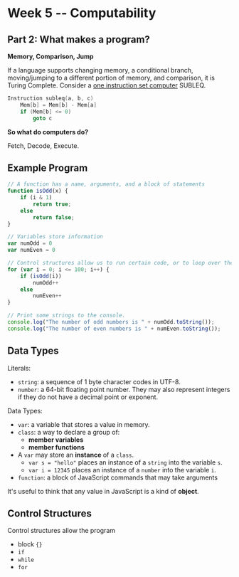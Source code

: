 # Week 5 -- Computability

## Part 2: What makes a program?

**Memory, Comparison, Jump**

If a language supports changing memory, a conditional branch, moving/jumping to a different portion of memory, and comparison, it is Turing Complete. Consider a [one instruction set computer](https://en.wikipedia.org/wiki/One-instruction_set_computer) SUBLEQ.

```c++
Instruction subleq(a, b, c)
    Mem[b] = Mem[b] - Mem[a]
    if (Mem[b] <= 0)
        goto c
```

**So what do computers do?**

Fetch, Decode, Execute.

## Example Program

```javascript
// A function has a name, arguments, and a block of statements
function isOdd(x) {
    if (i & 1)
        return true;
    else
        return false;
}

// Variables store information
var numOdd = 0
var numEven = 0

// Control structures allow us to run certain code, or to loop over them.
for (var i = 0; i <= 100; i++) {
    if (isOdd(i))
        numOdd++
    else
        numEven++
}

// Print some strings to the console.
console.log("The number of odd numbers is " + numOdd.toString());
console.log("The number of even numbers is " + numEven.toString());
```

## Data Types

Literals:

- `string`: a sequence of 1 byte character codes in UTF-8.
- `number`: a 64-bit floating point number. They may also represent integers if they do not have a decimal point or exponent.

Data Types:

- `var`: a variable that stores a value in memory.
- `class`: a way to declare a group of:
  - **member variables**
  - **member functions**
- A `var` may store an **instance** of a `class`.
  - `var s = "hello"` places an instance of a `string` into the variable `s`.
  - `var i = 12345` places an instance of a `number` into the variable `i`.
- `function`: a block of JavaScript commands that may take arguments

It's useful to think that any value in JavaScript is a kind of **object**.

## Control Structures

Control structures allow the program

* block `{}`
* `if`
* `while`
* `for`
